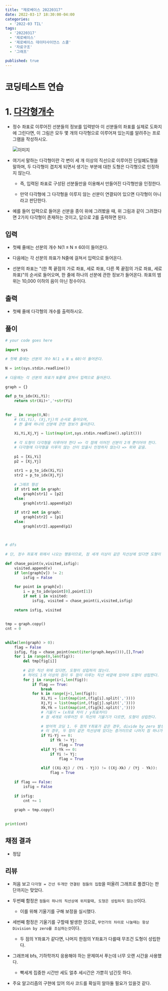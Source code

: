 ```yaml
---
title: "제로베이스 20220317"
date: 2022-03-17 18:30:00-04:00
categories:
  - '2022-03 TIL'
tags:
  - '20220317'
  - '제로베이스'
  - '제로베이스 데이터사이언스 스쿨'
  - '자료구조'
  - '그래프'

published: true
---
```


# 코딩테스트 연습

# 1. [다각형개수](https://www.acmicpc.net/problem/2019)

* 정수 좌표로 이루어진 선분들의 정보를 입력받아 이 선분들의 좌표를 실제로 도화지에 그린다면, 이 그림은 모두 몇 개의 다각형으로 이루어져 있는지를 알려주는 프로그램을 작성하시오.

	![이미지](https://www.acmicpc.net/JudgeOnline/upload/201007/polu.png)

* 여기서 말하는 다각형이란 각 변이 세 개 이상의 직선으로 이루어진 단일폐도형을 말하며, 두 다각형이 겹치게 되면서 생기는 부분에 대한 도형은 다각형으로 인정하지 않는다.
	* 즉, 입력된 좌표로 구성된 선분들만을 이용해서 만들어진 다각형만을 인정한다.

	* 만약 다각형에 그 다각형을 이루지 않는 선분이 연결되어 있으면 다각형이 아니라고 판단한다.

* 예를 들어 입력으로 들어온 선분을 종이 위에 그려봤을 때, 위 그림과 같이 그려졌다면 2가지 다각형이 존재하는 것이고, 답으로 2를 출력하면 된다.

## 입력

* 첫째 줄에는 선분의 개수 N(1 ≤ N ≤ 60)이 들어온다. 

* 다음에는 각 선분의 좌표가 N줄에 걸쳐서 입력으로 들어온다.

* 선분의 좌표는 "(한 쪽 끝점의 가로 좌표, 세로 좌표, 다른 쪽 끝점의 가로 좌표, 세로 좌표)"의 순서로 들어오며, 한 줄에 하나의 선분에 관한 정보가 들어온다. 좌표의 범위는 10,000 이하의 음이 아닌 정수이다.

## 출력

* 첫째 줄에 다각형의 개수를 출력하시오.

## 풀이

```py
# your code goes here
 
import sys
 
# 첫째 줄에는 선분의 개수 N(1 ≤ N ≤ 60)이 들어온다.
 
N = int(sys.stdin.readline())
 
# 다음에는 각 선분의 좌표가 N줄에 걸쳐서 입력으로 들어온다. 
 
graph = {} 
 
def p_to_idx(Xi,Yi):
	return str(Xi)+','+str(Yi)
 
 
for _ in range(0,N):
	# (Xi,Yi), (Xj,Yj)의 순서로 들어오며,
	# 한 줄에 하나의 선분에 관한 정보가 들어온다. 
 
	Xi,Yi,Xj,Yj = list(map(int,sys.stdin.readline().split()))
 
	# 각 도형이 다각형을 이루어야 한다 => 각 점에 이어진 선분이 2개 뿐이어야 한다.
	# 다각형에 다각형을 이루지 않는 선이 있을시 인정하지 않는다 => 위와 같음.
 
	p1 = [Xi,Yi]
	p2 = [Xj,Yj]
 
	str1 = p_to_idx(Xi,Yi)
	str2 = p_to_idx(Xj,Yj)
 
	# 그래프 형성
	if str1 not in graph:
		graph[str1] = [p2]
	else:
		graph[str1].append(p2)
 
	if str2 not in graph:
		graph[str2] = [p1]
	else:
		graph[str2].append(p1)
 
 
 
# dfs
 
# 단, 정수 좌표계 위에서 나오는 행동이므로, 점 세개 이상이 같은 직선상에 있다면 도형이 될수 없음
 
def chase_point(v,visited,isfig):
	visited.append(v)
	if len(graph[v]) != 2:
		isfig = False
 
	for point in graph[v]:
		i = p_to_idx(point[0],point[1])
		if not i in visited:
			isfig, visited = chase_point(i,visited,isfig)
 
	return isfig, visited	
 
 
tmp = graph.copy()
cnt = 0
 
 
while(len(graph) > 0):
	flag = False
	isfig, fig = chase_point(next(iter(graph.keys())),[],True)
	for i in range(0,len(fig)):
		del tmp[fig[i]]
 
		# 같은 직선 위에 있다면, 도형이 성립하지 않는다.
		# 적어도 1개 이상의 점이 두 점이 이루는 직선 바깥에 있어야 도형이 성립한다.
		for j in range(i+1,len(fig)):
			if flag == True:
				break
			for k in range(j+1,len(fig)):
				Xi,Yi = list(map(int,(fig[i].split(','))))
				Xj,Yj = list(map(int,(fig[j].split(','))))
				Xk,Yk = list(map(int,(fig[k].split(','))))
				# 기울기 = (x좌표 차이 / y좌표차이)
				# 점 세개로 이루어진 두 직선의 기울기가 다르면, 도형이 성립한다.
 
				# 방어적 코딩 1. 두 점의 Y좌표가 같은 경우, divide by zero 발생.
				# 이 경우, 두 점이 같은 직선상에 있다는 증거이므로 나머지 점 하나가 다르면 무조건 도형 성립. 
				if Yi-Yj == 0:
					if Yk != Yj:
						flag = True
				elif Yj-Yk == 0:
					if Yi != Yj:
						flag = True
 
				elif ((Xi-Xj) / (Yi - Yj)) != ((Xj-Xk) / (Yj - Yk)):
					flag = True
 
	if flag == False:
		isfig = False
 
	if isfig:
		cnt += 1
 
	graph = tmp.copy()
 
 
print(cnt)
```

## 채점 결과

* 정답

## 리뷰

* 처음 보고 ```다각형 = 간선 두개만 연결된 점들의 집합```을 떠올려 그래프로 풀겠다는 판단까지는 맞았다.

* 두번째 함정은 ```점들이 하나의 직선상에 위치할때, 도형은 성립하지 않는것```이다.

	* 이를 위해 기울기를 구해 보정을 실시했다.

* 세번째 함정은 기울기를 구할때 발생한 것으로, ```무언가의 차이로 나눌때는 항상 Division by zero를 조심하는것```이다.

	* 두 점의 Y좌표가 같다면, 나머지 한점의 Y좌표가 다를때 무조건 도형이 성립한다.


* 그래프에 bfs, 기하학까지 응용해야 하는 문제여서 푸는데 너무 오랜 시간을 사용했다.
	* 빡세게 집중한 시간만 세도 얼추 세시간은 가뿐히 넘긴듯 하다.

* 주요 알고리즘의 구현에 있어 의사 코드를 확실히 알아둘 필요가 있을것 같다.




